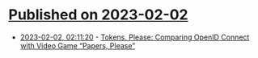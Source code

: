 # [Published on 2023-02-02](index.md)

* [2023-02-02, 02:11:20](https://news.ycombinator.com/item?id=34621158) - [Tokens, Please: Comparing OpenID Connect with Video Game “Papers, Please”](https://www.toddtee.sh/posts/github-actions-oidc/)
